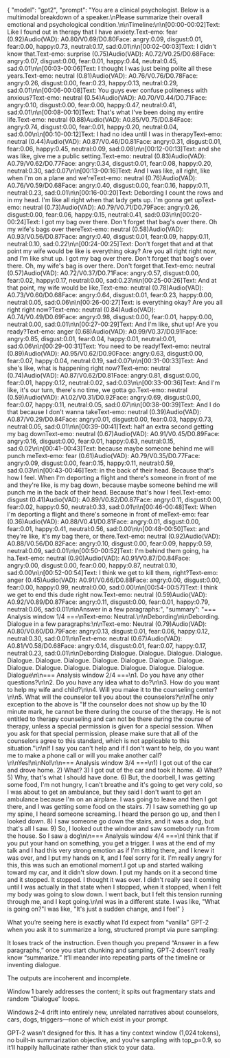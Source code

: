 {
  "model": "gpt2",
  "prompt": "You are a clinical psychologist.  Below is a multimodal breakdown of a speaker.\nPlease summarize their overall emotional and psychological condition.\n\nTimeline:\n\n[00:00-00:02]Text: Like I found out in therapy that I have anxiety.Text-emo: fear (0.92)Audio(VAD): A0.80/V0.69/D0.80Face: angry:0.09, disgust:0.01, fear:0.00, happy:0.73, neutral:0.17, sad:0.01\n\n[00:02-00:03]Text: I didn't know that.Text-emo: surprise (0.75)Audio(VAD): A0.72/V0.25/D0.68Face: angry:0.07, disgust:0.00, fear:0.01, happy:0.44, neutral:0.45, sad:0.01\n\n[00:03-00:06]Text: I thought I was just being polite all these years.Text-emo: neutral (0.81)Audio(VAD): A0.76/V0.76/D0.78Face: angry:0.26, disgust:0.00, fear:0.23, happy:0.13, neutral:0.29, sad:0.01\n\n[00:06-00:08]Text: You guys ever confuse politeness with anxious?Text-emo: neutral (0.54)Audio(VAD): A0.70/V0.44/D0.71Face: angry:0.10, disgust:0.00, fear:0.00, happy:0.47, neutral:0.41, sad:0.01\n\n[00:08-00:10]Text: That's what I've been doing my entire life.Text-emo: neutral (0.88)Audio(VAD): A0.85/V0.75/D0.84Face: angry:0.74, disgust:0.00, fear:0.01, happy:0.20, neutral:0.04, sad:0.00\n\n[00:10-00:12]Text: I had no idea until I was in therapyText-emo: neutral (0.44)Audio(VAD): A0.87/V0.46/D0.81Face: angry:0.31, disgust:0.01, fear:0.06, happy:0.45, neutral:0.09, sad:0.08\n\n[00:12-00:13]Text: and she was like, give me a public setting.Text-emo: neutral (0.83)Audio(VAD): A0.79/V0.62/D0.77Face: angry:0.34, disgust:0.01, fear:0.08, happy:0.20, neutral:0.30, sad:0.07\n\n[00:13-00:16]Text: And I was like, all right, like when I'm on a plane and we'reText-emo: neutral (0.76)Audio(VAD): A0.76/V0.59/D0.68Face: angry:0.40, disgust:0.00, fear:0.16, happy:0.11, neutral:0.23, sad:0.01\n\n[00:16-00:20]Text: Debording I count the rows and in my head. I'm like all right when that lady gets up. I'm gonna get upText-emo: neutral (0.73)Audio(VAD): A0.79/V0.71/D0.79Face: angry:0.26, disgust:0.00, fear:0.06, happy:0.15, neutral:0.41, sad:0.03\n\n[00:20-00:24]Text: I got my bag over there. Don't forget that bag's over there. Oh my wife's bags over thereText-emo: neutral (0.58)Audio(VAD): A0.93/V0.56/D0.87Face: angry:0.40, disgust:0.01, fear:0.09, happy:0.11, neutral:0.10, sad:0.22\n\n[00:24-00:25]Text: Don't forget that and at that point my wife would be like is everything okay? Are you all right right now, and I'm like shut up. I got my bag over there. Don't forget that bag's over there. Oh, my wife's bag is over there. Don't forget that.Text-emo: neutral (0.57)Audio(VAD): A0.72/V0.37/D0.71Face: angry:0.57, disgust:0.00, fear:0.02, happy:0.17, neutral:0.00, sad:0.23\n\n[00:25-00:26]Text: And at that point, my wife would be like,Text-emo: neutral (0.78)Audio(VAD): A0.73/V0.60/D0.68Face: angry:0.64, disgust:0.01, fear:0.23, happy:0.00, neutral:0.05, sad:0.06\n\n[00:26-00:27]Text: is everything okay? Are you all right right now?Text-emo: neutral (0.84)Audio(VAD): A0.74/V0.49/D0.69Face: angry:0.98, disgust:0.00, fear:0.01, happy:0.00, neutral:0.00, sad:0.01\n\n[00:27-00:29]Text: And I'm like, shut up! Are you ready?Text-emo: anger (0.68)Audio(VAD): A0.99/V0.37/D0.91Face: angry:0.85, disgust:0.01, fear:0.04, happy:0.01, neutral:0.01, sad:0.06\n\n[00:29-00:31]Text: You need to be ready!Text-emo: neutral (0.89)Audio(VAD): A0.95/V0.62/D0.90Face: angry:0.63, disgust:0.00, fear:0.07, happy:0.04, neutral:0.19, sad:0.07\n\n[00:31-00:33]Text: And she's like, what is happening right now?Text-emo: neutral (0.74)Audio(VAD): A0.87/V0.62/D0.81Face: angry:0.81, disgust:0.00, fear:0.01, happy:0.12, neutral:0.02, sad:0.03\n\n[00:33-00:36]Text: And I'm like, it's our turn, there's no time, we gotta go.Text-emo: neutral (0.59)Audio(VAD): A1.02/V0.31/D0.92Face: angry:0.69, disgust:0.00, fear:0.07, happy:0.11, neutral:0.05, sad:0.07\n\n[00:38-00:39]Text: And I do that because I don't wanna takeText-emo: neutral (0.39)Audio(VAD): A0.87/V0.29/D0.84Face: angry:0.01, disgust:0.00, fear:0.03, happy:0.73, neutral:0.05, sad:0.01\n\n[00:39-00:41]Text: half an extra second getting my bag downText-emo: neutral (0.67)Audio(VAD): A0.91/V0.45/D0.89Face: angry:0.16, disgust:0.00, fear:0.01, happy:0.63, neutral:0.15, sad:0.02\n\n[00:41-00:43]Text: because maybe someone behind me will punch meText-emo: fear (0.61)Audio(VAD): A0.79/V0.35/D0.77Face: angry:0.09, disgust:0.00, fear:0.15, happy:0.11, neutral:0.59, sad:0.03\n\n[00:43-00:46]Text: in the back of their head. Because that's how I feel. When I'm deporting a flight and there's someone in front of me and they're like, is my bag down, because maybe someone behind me will punch me in the back of their head. Because that's how I feel.Text-emo: disgust (0.41)Audio(VAD): A0.89/V0.82/D0.87Face: angry:0.11, disgust:0.00, fear:0.02, happy:0.50, neutral:0.33, sad:0.01\n\n[00:46-00:48]Text: When I'm deporting a flight and there's someone in front of meText-emo: fear (0.36)Audio(VAD): A0.88/V0.41/D0.81Face: angry:0.01, disgust:0.00, fear:0.01, happy:0.41, neutral:0.56, sad:0.00\n\n[00:48-00:50]Text: and they're like, it's my bag there, or there.Text-emo: neutral (0.92)Audio(VAD): A0.88/V0.56/D0.82Face: angry:0.10, disgust:0.00, fear:0.09, happy:0.59, neutral:0.09, sad:0.01\n\n[00:50-00:52]Text: I'm behind them going, ha ha.Text-emo: neutral (0.90)Audio(VAD): A0.91/V0.87/D0.84Face: angry:0.00, disgust:0.00, fear:0.00, happy:0.87, neutral:0.10, sad:0.00\n\n[00:52-00:54]Text: I think we get to kill them, right?Text-emo: anger (0.45)Audio(VAD): A0.91/V0.66/D0.88Face: angry:0.00, disgust:0.00, fear:0.00, happy:0.99, neutral:0.00, sad:0.00\n\n[00:54-00:57]Text: I think we get to end this dude right now.Text-emo: neutral (0.59)Audio(VAD): A0.92/V0.89/D0.87Face: angry:0.11, disgust:0.00, fear:0.01, happy:0.79, neutral:0.06, sad:0.01\n\nAnswer in a few paragraphs:",
  "summary": "=== Analysis window 1/4 ===\nText-emo: Neutral.\n\nDebording\n\nDebording. Dialogue in a few paragraphs:\n\nText-emo: Neutral (0.79)Audio(VAD): A0.80/V0.60/D0.79Face: angry:0.13, disgust:0.01, fear:0.06, happy:0.12, neutral:0.30, sad:0.01\n\nText-emo: neutral (0.67)Audio(VAD): A0.81/V0.58/D0.68Face: angry:0.14, disgust:0.01, fear:0.07, happy:0.17, neutral:0.23, sad:0.01\n\nDebording Dialogue. Dialogue. Dialogue. Dialogue. Dialogue. Dialogue. Dialogue. Dialogue. Dialogue. Dialogue. Dialogue. Dialogue. Dialogue. Dialogue. Dialogue. Dialogue. Dialogue. Dialogue. Dialogue\n\n=== Analysis window 2/4 ===\n1. Do you have any other questions?\n\n2. Do you have any idea what to do?\n\n3. How do you want to help my wife and child?\n\n4. Will you make it to the counseling center?\n\n5. What will the counselor tell you about the counselors?\n\nThe only exception to the above is \"If the counselor does not show up by the 10 minute mark, he cannot be there during the course of the therapy. He is not entitled to therapy counseling and can not be there during the course of therapy, unless a special permission is given for a special session. When you ask for that special permission, please make sure that all of the counselors agree to this standard, which is not applicable to this situation.\"\n\nIf I say you can't help and if I don't want to help, do you want me to make a phone call or will you make another call?\n\nYes!\n\nNo!\n\n=== Analysis window 3/4 ===\n1) I got out of the car and drove home. 2) What? 3) I got out of the car and took it home. 4) What? 5) Why, that's what I should have done. 6) But, the doorbell, I was getting some food, I'm not hungry, I can't breathe and it's going to get very cold, so I was about to get an ambulance, but they said I don't want to get an ambulance because I'm on an airplane. I was going to leave and then I got there, and I was getting some food on the stairs. 7) I saw something go up my spine, I heard someone screaming. I heard the person go up, and then I looked down. 8) I saw someone go down the stairs, and it was a dog, but that's all I saw. 9) So, I looked out the window and saw somebody run from the house. So I saw a dog\n\n=== Analysis window 4/4 ===\nI think that if you put your hand on something, you get a trigger. I was at the end of my talk and I had this very strong emotion as if I'm sitting there, and I knew it was over, and I put my hands on it, and I feel sorry for it. I'm really angry for this, this was such an emotional moment.I got up and started walking toward my car, and it didn't slow down. I put my hands on it a second time and it stopped. It stopped. I thought it was over. I didn't really see it coming until I was actually in that state when I stopped, when it stopped, when I felt my body was going to slow down. I went back, but I felt this tension running through me, and I kept going.\n\nI was in a different state. I was like, \"What is going on?\"I was like, \"It's just a sudden change, and I feel"
}

What you’re seeing here is exactly what I’d expect from “vanilla” GPT‑2 when you ask it to summarize a long, structured prompt via pure sampling:

It loses track of the instruction. Even though you prepend “Answer in a few paragraphs,” once you start chunking and sampling, GPT‑2 doesn’t really know “summarize.” It’ll meander into repeating parts of the timeline or inventing dialogue.

The outputs are incoherent and incomplete.

Window 1 barely addresses the content; it spits out fragmentary stats and random “Dialogue” loops.

Windows 2–4 drift into entirely new, unrelated narratives about counselors, cars, dogs, triggers—none of which exist in your prompt.

GPT‑2 wasn’t designed for this. It has a tiny context window (1,024 tokens), no built‑in summarization objective, and you’re sampling with top_p=0.9, so it’ll happily hallucinate rather than stick to your data.